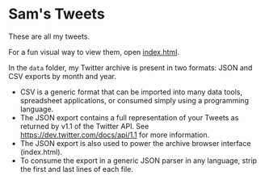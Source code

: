 # Sam's Tweets

These are all my tweets.

For a fun visual way to view them, open [index.html](index.html).

In the `data` folder, my Twitter archive is present in two formats: JSON and CSV exports by month and year.

* CSV is a generic format that can be imported into many data tools, spreadsheet applications, or consumed simply using a programming language.
* The JSON export contains a full representation of your Tweets as returned by v1.1 of the Twitter API. See https://dev.twitter.com/docs/api/1.1 for more information.
* The JSON export is also used to power the archive browser interface (index.html).
* To consume the export in a generic JSON parser in any language, strip the first and last lines of each file.
